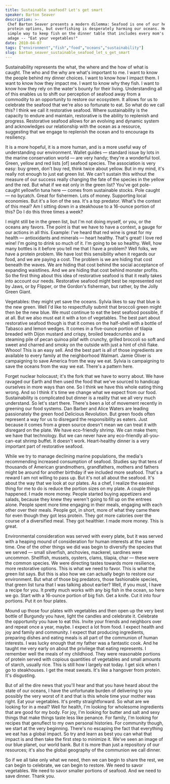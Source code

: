 ```yaml
---
title: Sustainable seafood? Let's get smart
speaker: Barton Seaver
description: >-
 Chef Barton Seaver presents a modern dilemma: Seafood is one of our healthier
 protein options, but overfishing is desperately harming our oceans. He suggests a
 simple way to keep fish on the dinner table that includes every mom's favorite
 adage -- "Eat your vegetables!"
date: 2010-04-07
tags: ["environment","fish","food","oceans","sustainability"]
slug: barton_seaver_sustainable_seafood_let_s_get_smart
---
```


Sustainability represents the what, the where and the how of what is caught. The who and
the why are what's important to me. I want to know the people behind my dinner choices. I
want to know how I impact them. I want to know how they impact me. I want to know why they
fish. I want to know how they rely on the water's bounty for their living. Understanding
all of this enables us to shift our perception of seafood away from a commodity to an
opportunity to restore our ecosystem. It allows for us to celebrate the seafood that we're
also so fortunate to eat. So what do we call this? I think we call it restorative seafood.
Where sustainability is the capacity to endure and maintain, restorative is the ability to
replenish and progress. Restorative seafood allows for an evolving and dynamic system and
acknowledges our relationship with the ocean as a resource, suggesting that we engage to
replenish the ocean and to encourage its resiliency.

It is a more hopeful, it is a more human, and is a more useful way of understanding our
environment. Wallet guides — standard issue by lots in the marine conservation world — are
very handy; they're a wonderful tool. Green, yellow and red lists [of] seafood species.
The association is very easy: buy green, don't buy red, think twice about yellow. But in
my mind, it's really not enough to just eat green list. We can't sustain this without the
measure of our success really changing the fate of the species in the yellow and the red.
But what if we eat only in the green list? You've got pole-caught yellowfin tuna here —
comes from sustainable stocks. Pole caught — no bycatch. Great for fishermen. Lots of
money. Supporting local economies. But it's a lion of the sea. It's a top predator. What's
the context of this meal? Am I sitting down in a steakhouse to a 16-ounce portion of this?
Do I do this three times a week?

I might still be in the green list, but I'm not doing myself, or you, or the oceans any
favors. The point is that we have to have a context, a gauge for our actions in all this.
Example: I've heard that red wine is great for my health — antioxidants and minerals —
heart healthy. That's great! I love red wine! I'm going to drink so much of it. I'm going
to be so healthy. Well, how many bottles is it before you tell me that I have a problem?
Well folks, we have a protein problem. We have lost this sensibility when it regards our
food, and we are paying a cost. The problem is we are hiding that cost beneath the waves.
We are hiding that cost behind the social acceptance of expanding waistlines. And we are
hiding that cost behind monster profits. So the first thing about this idea of restorative
seafood is that it really takes into account our needs. Restorative seafood might best be
represented not by Jaws, or by Flipper, or the Gordon's fisherman, but rather, by the
Jolly Green Giant.

Vegetables: they might yet save the oceans. Sylvia likes to say that blue is the new
green. Well I'd like to respectfully submit that broccoli green might then be the new
blue. We must continue to eat the best seafood possible, if at all. But we also must eat
it with a ton of vegetables. The best part about restorative seafood though is that it
comes on the half-shell with a bottle of Tabasco and lemon wedges. It comes in a
five-ounce portion of tilapia breaded with Dijon mustard and crispy, broiled breadcrumbs
and a steaming pile of pecan quinoa pilaf with crunchy, grilled broccoli so soft and sweet
and charred and smoky on the outside with just a hint of chili flake. Whooo! This is an
easy sell. And the best part is all of those ingredients are available to every family at
the neighborhood Walmart. Jamie Oliver is campaigning to save America from the way we eat.
Sylvia is campaigning to save the oceans from the way we eat. There's a pattern
here.

Forget nuclear holocaust; it's the fork that we have to worry about. We have ravaged our
Earth and then used the food that we've sourced to handicap ourselves in more ways than
one. So I think we have this whole eating thing wrong. And so I think it's time we change
what we expect from our food. Sustainability is complicated but dinner is a reality that
we all very much understand. So let's start there. There's been a lot of movement recently
in greening our food systems. Dan Barber and Alice Waters are leading passionately the
green food Delicious Revolution. But green foods often represent a way for us to disregard
the responsibility as eaters. Just because it comes from a green source doesn't mean we
can treat it with disregard on the plate. We have eco-friendly shrimp. We can make them;
we have that technology. But we can never have any eco-friendly all-you-can-eat shrimp
buffet. It doesn't work. Heart-healthy dinner is a very important part of restorative
seafood.

While we try to manage declining marine populations, the media's recommending increased
consumption of seafood. Studies say that tens of thousands of American grandmothers,
grandfathers, mothers and fathers might be around for another birthday if we included more
seafood. That's a reward I am not willing to pass up. But it's not all about the seafood.
It's about the way that we look at our plates. As a chef, I realize the easiest thing for
me to do is reduce the portion sizes on my plate. A couple things happened. I made more
money. People started buying appetizers and salads, because they knew they weren't going
to fill up on the entrees alone. People spent more time engaging in their meals, engaging
with each other over their meals. People got, in short, more of what they came there for
even though they got less protein. They got more calories over the course of a diversified
meal. They got healthier. I made more money. This is great.

Environmental consideration was served with every plate, but it was served with a heaping
mound of consideration for human interests at the same time. One of the other things we did
was begin to diversify the species that we served — small silverfish, anchovies, mackerel,
sardines were uncommon. Shellfish, mussels, oysters, clams, tilapia, char — these were the
common species. We were directing tastes towards more resilience, more restorative
options. This is what we need to favor. This is what the green list says. But this is also
how we can actually begin to restore our environment. But what of those big predators,
those fashionable species, that green list tuna that I was talking about earlier? Well, if
you must, I have a recipe for you. It pretty much works with any big fish in the ocean, so
here we go. Start with a 16-ounce portion of big fish. Get a knife. Cut it into four
portions. Put it on four plates.

Mound up those four plates with vegetables and then open up the very best bottle of
Burgundy you have, light the candles and celebrate it. Celebrate the opportunity you have
to eat this. Invite your friends and neighbors over and repeat once a year, maybe. I expect
a lot from food. I expect health and joy and family and community. I expect that producing
ingredients, preparing dishes and eating meals is all part of the communion of human
interests. I was lucky enough that my father was a fantastic cook. And he taught me very
early on about the privilege that eating represents. I remember well the meals of my
childhood. They were reasonable portions of protein served with copious quantities of
vegetables and small amounts of starch, usually rice. This is still how I largely eat
today. I get sick when I go to steakhouses. I get the meat sweats. It's like a hangover
from protein. It's disgusting.

But of all the dire news that you'll hear and that you have heard about the state of our
oceans, I have the unfortunate burden of delivering to you possibly the very worst of it
and that is this whole time your mother was right. Eat your vegetables. It's pretty
straightforward. So what are we looking for in a meal? Well for health, I'm looking for
wholesome ingredients that are good for my body. For joy, I'm looking for butter and salt
and sexy things that make things taste less like penance. For family, I'm looking for
recipes that genuflect to my own personal histories. For community though, we start at the
very beginning. There's no escaping the fact that everything we eat has a global impact.
So try and learn as best you can what that impact is and then take the first step to
minimize it. We've seen an image of our blue planet, our world bank. But it is more than
just a repository of our resources; it's also the global geography of the communion we
call dinner.

So if we all take only what we need, then we can begin to share the rest, we can begin to
celebrate, we can begin to restore. We need to savor vegetables. We need to savor smaller
portions of seafood. And we need to save dinner. Thank you.

<!--
ad_duration=3.33
comment_count=94
event="Mission Blue Voyage"
external_start_time=0
intro_duration=11.82
is_subtitle_required="False"
is_talk_featured="True"
language="en"
language_swap="False"
native_language="en"
number_of_related_talks=6
number_of_speakers=1
number_of_subtitled_videos=36
number_of_tags=5
number_of_talk_download_languages=36
number_of_talk_more_resources=0
number_of_talk_recommendations=0
number_of_talks_take_actions=0
post_ad_duration=0.83
published_timestamp="2010-10-27 08:58:00"
recording_date="2010-04-07"
speaker_description="Chef"
speaker_is_published=1
speaker_name="Barton Seaver"
talk_name="Sustainable seafood? Let's get smart"
talks_tags=["environment","fish","food","oceans","sustainability"]
url_audio="https://download.ted.com/talks/BartonSeaver_2010Z.mp3?apikey=acme-roadrunner"
url_photo_speaker="https://pe.tedcdn.com/images/ted/209967_254x191.jpg"
url_photo_talk="https://pe.tedcdn.com/images/ted/209966_800x600.jpg"
url_webpage="https://www.ted.com/talks/barton_seaver_sustainable_seafood_let_s_get_smart"
video_type_name="TED Stage Talk"
-->